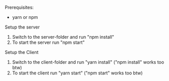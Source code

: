 Prerequisites:
- yarn or npm

Setup the server

1. Switch to the server-folder and run "npm install"
2. To start the server run "npm start"

Setup the Client

1. Switch to the client-folder and run "yarn install" ("npm install" works too btw)
2. To start the client run "yarn start" ("npm start" works too btw)
